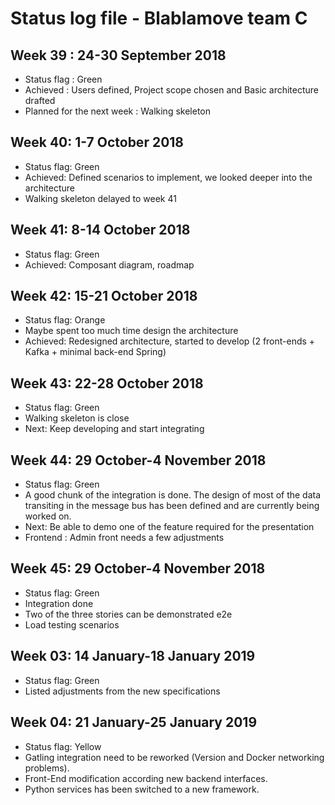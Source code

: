 # Status log file - Blablamove team C

## Week 39 : 24-30 September 2018

- Status flag : Green
- Achieved : Users defined, Project scope chosen and Basic architecture drafted
- Planned for the next week : Walking skeleton

## Week 40: 1-7 October 2018

- Status flag: Green
- Achieved: Defined scenarios to implement, we looked deeper into the architecture
- Walking skeleton delayed to week 41

## Week 41: 8-14 October 2018

- Status flag: Green
- Achieved: Composant diagram, roadmap

## Week 42: 15-21 October 2018

- Status flag: Orange
- Maybe spent too much time design the architecture
- Achieved: Redesigned architecture, started to develop (2 front-ends + Kafka + minimal back-end Spring)

## Week 43: 22-28 October 2018

- Status flag: Green
- Walking skeleton is close
- Next: Keep developing and start integrating

## Week 44: 29 October-4 November 2018

- Status flag: Green
- A good chunk of the integration is done. The design of most of the data transiting in the message bus has been defined and are currently being worked on. 
- Next: Be able to demo one of the feature required for the presentation
- Frontend : Admin front needs a few adjustments

## Week 45: 29 October-4 November 2018

- Status flag: Green
- Integration done
- Two of the three stories can be demonstrated e2e
- Load testing scenarios

## Week 03: 14 January-18 January 2019

- Status flag: Green
- Listed adjustments from the new specifications

## Week 04: 21 January-25 January 2019

- Status flag: Yellow 
- Gatling integration need to be reworked (Version and Docker networking problems).
- Front-End modification according new backend interfaces.
- Python services has been switched to a new framework.
